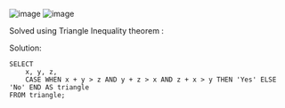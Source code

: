 ![image](https://github.com/user-attachments/assets/d99b2023-1724-4bbb-8b47-3032d4ff3801)
![image](https://github.com/user-attachments/assets/14df452f-b2b2-49eb-991d-a5859761913a)

Solved using Triangle Inequality theorem : 

Solution:
```
SELECT
    x, y, z,
    CASE WHEN x + y > z AND y + z > x AND z + x > y THEN 'Yes' ELSE 'No' END AS triangle
FROM triangle;
```
